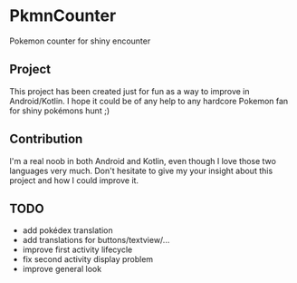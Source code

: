 # PkmnCounter
Pokemon counter for shiny encounter


## Project
This project has been created just for fun as a way to improve in Android/Kotlin. 
I hope it could be of any help to any hardcore Pokemon fan for shiny pokémons hunt ;) 

## Contribution
I'm a real noob in both Android and Kotlin, even though I love those two languages very much. 
Don't hesitate to give my your insight about this project and how I could improve it. 

## TODO
- add pokédex translation
- add translations for buttons/textview/...
- improve first activity lifecycle 
- fix second activity display problem
- improve general look 
